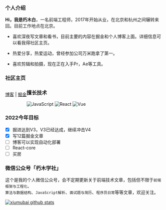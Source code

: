 ### 个人介绍

**Hi，我是朽木白**，一名前端工程师，2017年开始从业，在北京和杭州之间辗转来回。目前工作地点在北京。

- 喜欢深夜写文章和看书，目前主要的内容在掘金和个人博客上面。详细信息可以看我得社区主页。

- 热爱分享，热爱运动，曾经参加公司万米跑拿了第一。

- 喜欢剪辑和拍摄，现在正在入手Pr，Ae等工具。

### 社区主页

<p style="float: left;">
  <a href="http://blog.xiumubai.com/" target="_black">博客</a>
  <span>|</span>
  <a href="https://juejin.cn/user/430664288573789/posts" target="_black">掘金</a>
</p>

### 擅长技术

![JavaScript](https://img.shields.io/badge/-JavaScript%20-blue)
![React](https://img.shields.io/badge/-React-orange)
![Vue](https://img.shields.io/badge/-Vue-green)

### 2022今年目标

- [X] 掘进达到V3，V3已经达成，继续冲击V4
- [X] 写12篇掘金文章
- [ ] 博客可以实现自动化部署
- [ ] React-core
- [ ] 买房

### 微信公众号「朽木学社」

这个是我的个人微信公众号，会不定期更新关于前端技术文章，包括但不限于`前端框架与工程化`、</br>
`算法与数据结构`、`JavaScript解析`、`面试题与简历`、`程序员日常`等等文章，欢迎关注。

[![xiumubai github stats](https://github-readme-stats.vercel.app/api?username=xiumubai&show_icons=true)](https://github.com/anuraghazra/github-readme-stats)

<!-- <img src="https://github-readme-stats.vercel.app/api/top-langs/?username=xiumubai&theme=radical"> -->
